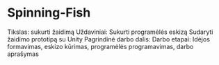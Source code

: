 # Spinning-Fish
Tikslas: sukurti žaidimą
Uždaviniai:
Sukurti programėlės eskizą
Sudaryti žaidimo prototipą su Unity
Pagrindinė darbo dalis:
Darbo etapai:
Idėjos formavimas, eskizo kūrimas, programėlės programavimas, darbo aprašymas
